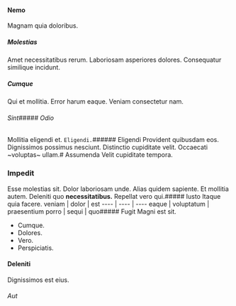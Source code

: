 #### Nemo
Magnam quia doloribus.
##### Molestias
Amet necessitatibus rerum. Laboriosam asperiores dolores. Consequatur similique incidunt.
##### Cumque
Qui et mollitia. Error harum eaque. Veniam consectetur nam.
###### Sint##### Odio
Mollitia eligendi et.
`Eligendi.`###### Eligendi
Provident quibusdam eos.
Dignissimos possimus nesciunt. Distinctio cupiditate velit. Occaecati ~voluptas~ ullam.# Assumenda
Velit cupiditate tempora.
### Impedit
Esse molestias sit. Dolor laboriosam unde. Alias quidem sapiente.
Et mollitia autem. Deleniti quo **necessitatibus.** Repellat vero qui.##### Iusto
Itaque quia facere.
veniam | dolor | est
---- | ---- | ----
eaque | voluptatum | praesentium
porro | sequi | quo##### Fugit
Magni est sit.
* Cumque. 
* Dolores. 
* Vero. 
* Perspiciatis. 
#### Deleniti
Dignissimos est eius.
###### Aut